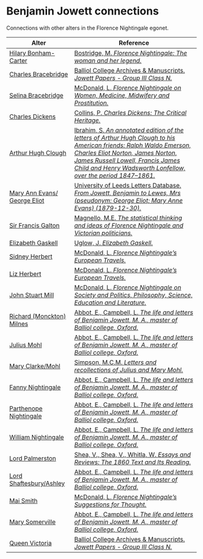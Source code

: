 # Benjamin Jowett connections
Connections with other alters in the Florence Nightingale egonet.

| Alter  | Reference|
| ------------- |------------- |
| [Hilary Bonham-Carter](https://github.com/altealo/FNTest/blob/master/AltersReferences/HilaryBonhamCarter.md)|[Bostridge, M. *Florence Nightingale: The woman and her legend.*](https://books.google.co.uk/books?id=OsCiBgAAQBAJ&pg=PR334&lpg=PR334&dq=hilary+bonham+carter+and+henry+reeve&source=bl&ots=3G8WRwk5t-&sig=ACfU3U3sPzsPUrxGQI7K-Z9txLlbTQEFZg&hl=en&sa=X&ved=2ahUKEwjq1-3V7ofmAhUDUcAKHe2BBMkQ6AEwFXoECAkQAQ#v=snippet&q=hilary%20bonham%20carter%20jowett&f=false)|
| [Charles Bracebridge](https://github.com/altealo/FNTest/blob/master/AltersReferences/CharlesBracebridge.md)|[Balliol College Archives & Manuscripts. *Jowett Papers - Group III Class N.*](http://archives.balliol.ox.ac.uk/Modern%20Papers/Jowett/jowett-cat3n.asp)|
| [Selina Bracebridge](https://github.com/altealo/FNTest/blob/master/AltersReferences/SelinaBracebridge.md) |[McDonald, L. *Florence Nightingale on Women, Medicine, Midwifery and Prostitution.*](https://books.google.co.uk/books?id=Yuh0CwAAQBAJ&pg=PA536&lpg=PA536&dq=bracebridge+and+benjamin+jowett&source=bl&ots=DOCFpw2Yof&sig=ACfU3U1SXNHUCwkXsh72G-MIFjhG4-cRZg&hl=en&sa=X&ved=2ahUKEwjq2-Sm5c7lAhVXPcAKHXbnDdgQ6AEwDnoECAkQAg#v=onepage&q=bracebridge%20and%20benjamin%20jowett&f=false)|
| [Charles Dickens](https://github.com/altealo/FNTest/blob/master/AltersReferences/CharlesDickens.md)|[Collins, P. *Charles Dickens: The Critical Heritage.*](https://books.google.co.uk/books?id=72brNWKa088C&pg=PT472&lpg=PT472&dq=benjamin+jowett+queen+victoria&source=bl&ots=gxfT25b-kT&sig=ACfU3U2hS2i1rAIUwLcKoaKtS8aC7b5DXA&hl=en&sa=X&ved=2ahUKEwiwiJXYsNHlAhV_URUIHY5OCjA4FBDoATAAegQICBAB#v=onepage&q=benjamin%20jowett%20queen%20victoria&f=false)|
| [Arthur Hugh Clough](https://github.com/altealo/FNTest/blob/master/AltersReferences/ArthurHughClough.md)|[Ibrahim, S. *An annotated edition of the letters of Arthur Hugh Clough to his American friends: Ralph Waldo Emerson, Charles Eliot Norton, James Norton, James Russell Lowell, Francis James Child and Henry Wadsworth Lonfellow, over the period 1847–1861.*](https://www.dora.dmu.ac.uk/xmlui/bitstream/handle/2086/11468/Susan%20Ibrahim%20e-thesis%20submission.pdf;sequence=1)|
| [Mary Ann Evans/ George Eliot](https://github.com/altealo/FNTest/blob/master/AltersReferences/GeorgeEliot.md)|[University of Leeds Letters Database. *From Jowett, Benjamin to Lewes, Mrs (pseudonym: George Eliot; Mary Anne Evans) (1879-12-30).*](http://letters.nialloleary.ie/index.php?letters_function=4&letters_idno=631867)|
| [Sir Francis Galton](https://github.com/altealo/FNTest/blob/master/AltersReferences/SirFrancisGalton.md)|[Magnello, M.E. *The statistical thinking and ideas of Florence Nightingale and Victorian politicians.*](http://www.radstats.org.uk/no102/Magnello102.pdf)|
| [Elizabeth Gaskell](https://github.com/altealo/FNTest/blob/master/AltersReferences/ElizabethGaskell.md)|[Uglow, J. *Elizabeth Gaskell.*](https://books.google.co.uk/books?id=yyhvrv7tl2sC&pg=PT552&lpg=PT552&dq=benjamin+jowett+Elizabeth+Gaskell&source=bl&ots=HyFD4JTS_o&sig=ACfU3U3jCnsOXal8ZSWEhryFyrgPiSw86A&hl=en&sa=X&ved=2ahUKEwiFhML1yfvjAhWFUcAKHfihC2AQ6AEwBXoECAgQAQ#v=onepage&q=benjamin%20jowett%20Elizabeth%20Gaskell&f=false)|
| [Sidney Herbert](https://github.com/altealo/FNTest/blob/master/AltersReferences/SidneyHerbert.md)|[McDonald, L. *Florence Nightingale’s European Travels.*](https://books.google.co.uk/books?id=zLwhEBO_xIUC&pg=PA772&lpg=PA772&dq=benjamin+jowett+harriet+martineau&source=bl&ots=vEN8onlXEz&sig=ACfU3U3py-EzuTZPMfu3mUD4qrjl_tameA&hl=en&sa=X&ved=2ahUKEwiVwrPlyvvjAhXWiVwKHVfsB0wQ6AEwBXoECAkQAQ#v=onepage&q=benjamin%20jowett%20harriet%20martineau&f=false)|
| [Liz Herbert](https://github.com/altealo/FNTest/blob/master/AltersReferences/LizHerbert.md)|[McDonald, L. *Florence Nightingale’s European Travels.*](https://books.google.co.uk/books?id=zLwhEBO_xIUC&pg=PA772&lpg=PA772&dq=benjamin+jowett+harriet+martineau&source=bl&ots=vEN8onlXEz&sig=ACfU3U3py-EzuTZPMfu3mUD4qrjl_tameA&hl=en&sa=X&ved=2ahUKEwiVwrPlyvvjAhXWiVwKHVfsB0wQ6AEwBXoECAkQAQ#v=onepage&q=benjamin%20jowett%20harriet%20martineau&f=false)|
| [John Stuart Mill](https://github.com/altealo/FNTest/blob/master/AltersReferences/JohnStuartMill.md)|[McDonald, L. *Florence Nightingale on Society and Politics, Philosophy, Science, Education and Literature.*](https://books.google.co.uk/books?id=6uR0CwAAQBAJ&pg=PA370&lpg=PA370&dq=BENJAMIN+JOWETT+AND+EDWIN+CHADWICK&source=bl&ots=_oof-_UJK8&sig=ACfU3U3grpNzY5zaZmDD9H9DMq6yEDDWIw&hl=en&sa=X&ved=2ahUKEwihv-CUgPzjAhWQRRUIHUK_CTYQ6AEwDnoECAYQAQ#v=onepage&q=BENJAMIN%20JOWETT%20AND%20EDWIN%20CHADWICK&f=false)|
 [Richard (Monckton) Milnes](https://github.com/altealo/FNTest/blob/master/AltersReferences/RichardMilnes.md) |[Abbot, E., Campbell, L. *The life and letters of Benjamin Jowett, M. A., master of Balliol college, Oxford.*](https://archive.org/details/lettersofbenjami00joweiala/page/32)|
 [Julius Mohl](https://github.com/altealo/FNTest/blob/master/AltersReferences/JuliusMohl.md) |[Abbot, E., Campbell, L. *The life and letters of Benjamin Jowett, M. A., master of Balliol college, Oxford.*](https://archive.org/details/lettersofbenjami00joweiala/page/32)|
| [Mary Clarke/Mohl](https://github.com/altealo/FNTest/blob/master/AltersReferences/MaryClarke.md)|[Simpson, M.C.M. *Letters and recollections of Julius and Mary Mohl.*](https://archive.org/stream/lettersrecollect00simpiala/lettersrecollect00simpiala_djvu.txt)|
| [Fanny Nightingale](https://github.com/altealo/FNTest/blob/master/AltersReferences/FannyNightingale.md) |[Abbot, E., Campbell, L. *The life and letters of Benjamin Jowett, M. A., master of Balliol college, Oxford.*](https://archive.org/details/lifelettersbenja01abboiala/page/432/mode/2up)|
| [Parthenope Nightingale](https://github.com/altealo/FNTest/blob/master/AltersReferences/ParthenopeNightingale.md) |[Abbot, E., Campbell, L. *The life and letters of Benjamin Jowett, M. A., master of Balliol college, Oxford.*](https://archive.org/details/lifelettersbenja01abboiala/page/432/mode/2up)|
| [William Nightingale](https://github.com/altealo/FNTest/blob/master/AltersReferences/WilliamNightingale.md) |[Abbot, E., Campbell, L. *The life and letters of Benjamin Jowett, M. A., master of Balliol college, Oxford.*](https://archive.org/details/lifelettersbenja01abboiala/page/432/mode/2up)|
| [Lord Palmerston](https://github.com/altealo/FNTest/blob/master/AltersReferences/LordPalmerston.md) |[Shea, V., Shea, V., Whitla, W. *Essays and Reviews: The 1860 Text and Its Reading.*](https://books.google.co.uk/books?id=sJcf9rWn8nAC&pg=PA778&lpg=PA778&dq=Jowett+Lord+Palmerston&source=bl&ots=SjApfS457o&sig=ACfU3U0bRDnsg1WDK_VWTfPjhVmYUZRHJw&hl=en&sa=X&ved=2ahUKEwi3tdS-o9DlAhWKalAKHUUDBk0Q6AEwDXoECAkQAg#v=onepage&q=Jowett%20Lord%20Palmerston&f=false)|
| [Lord Shaftesbury/Ashley](https://github.com/altealo/FNTest/blob/master/AltersReferences/LordShaftesbury.md) |[Abbot, E., Campbell, L. *The life and letters of Benjamin Jowett, M. A., master of Balliol college, Oxford.*](https://archive.org/stream/lifelettersofben01abboiala/lifelettersofben01abboiala_djvu.txt)|
| [Mai Smith](https://github.com/altealo/FNTest/blob/master/AltersReferences/MaiSmith.md) |[McDonald, L. *Florence Nightingale’s Suggestions for Thought.*](https://books.google.co.uk/books?id=Mle5Sjixa0cC&pg=PA40&dq=benjamin+jowett+mai&hl=en&sa=X&ved=0ahUKEwjOkKTQtLPoAhWjlFwKHTW3BfoQ6AEIKDAA#v=onepage&q=benjamin%20jowett%20mai&f=false)|
| [Mary Somerville](https://github.com/altealo/FNTest/blob/master/AltersReferences/MarySomerville.md) |[Abbot, E., Campbell, L. *The life and letters of Benjamin Jowett, M. A., master of Balliol college, Oxford.*](https://archive.org/stream/lifelettersofben01abboiala/lifelettersofben01abboiala_djvu.txt)|
| [Queen Victoria](https://github.com/altealo/FNTest/blob/master/AltersReferences/QueenVictoria.md)|[Balliol College Archives & Manuscripts. *Jowett Papers - Group III Class N.*](https://archive.org/details/lifelettersbenja01abboiala/page/342)|
